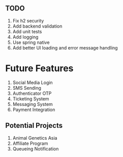 ## TODO
1. Fix h2 security
2. Add backend validation
3. Add unit tests
4. Add logging
5. Use spring native
6. Add better UI loading and error message handling

# Future Features
1. Social Media Login
2. SMS Sending
3. Authenticator OTP
4. Ticketing System
5. Messaging System
6. Payment Integration
 
## Potential Projects
1. Animal Genetics Asia
2. Affiliate Program
3. Queueing Notification

